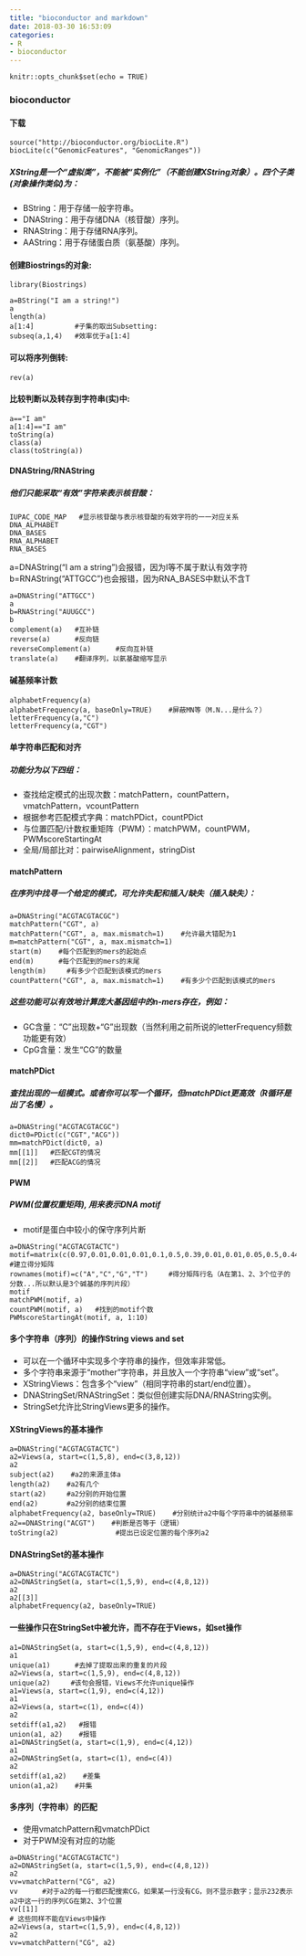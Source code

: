 ```yaml
---
title: "bioconductor and markdown"
date: 2018-03-30 16:53:09
categories:
- R
- bioconductor
---
```


```{r setup, include=FALSE}  
knitr::opts_chunk$set(echo = TRUE)  
```  
  
### bioconductor  
  
#### **下载**    
```{r cars,eval=FALSE}  
source("http://bioconductor.org/biocLite.R")  
biocLite(c("GenomicFeatures", "GenomicRanges"))  
```   
      
##### XString是一个“虚拟类”，不能被“实例化”（不能创建XString对象）。四个子类(对象操作类似)为：  
 - BString：用于存储一般字符串。  
 - DNAString：用于存储DNA（核苷酸）序列。  
 - RNAString：用于存储RNA序列。  
 - AAString：用于存储蛋白质（氨基酸）序列。  
      
#### **创建Biostrings的对象:**  
```{r results="hide",message=FALSE}    
library(Biostrings)  
```  
```{r}  
a=BString("I am a string!")  
a  
length(a)   
a[1:4]          #子集的取出Subsetting:  
subseq(a,1,4)   #效率优于a[1:4]  
```  
     
#### **可以将序列倒转:**  
```{r}  
rev(a)  
```    
     
#### **比较判断以及转存到字符串(实)中:**  
```{r results='markup'}  
a=="I am"  
a[1:4]=="I am"  
toString(a)  
class(a)  
class(toString(a))  
```  
  
#### **DNAString/RNAString**  
##### 他们只能采取“有效”字符来表示核苷酸：  
```{r}  
IUPAC_CODE_MAP   #显示核苷酸与表示核苷酸的有效字符的一一对应关系  
DNA_ALPHABET  
DNA_BASES  
RNA_ALPHABET  
RNA_BASES  
```  
    
a=DNAString(“I am a string”)会报错，因为I等不属于默认有效字符     
b=RNAString(“ATTGCC”)也会报错，因为RNA_BASES中默认不含T    
      
```{r}  
a=DNAString("ATTGCC")  
a  
b=RNAString("AUUGCC")  
b  
complement(a)   #互补链  
reverse(a)      #反向链  
reverseComplement(a)      #反向互补链  
translate(a)    #翻译序列，以氨基酸缩写显示  
```     
   
#### **碱基频率计数**  
```{r}   
alphabetFrequency(a)   
alphabetFrequency(a, baseOnly=TRUE)    #屏蔽MN等（M.N...是什么？）  
letterFrequency(a,"C")  
letterFrequency(a,"CGT")  
```  
  
#### **单字符串匹配和对齐**   
##### 功能分为以下四组：    
 - 查找给定模式的出现次数：matchPattern，countPattern，vmatchPattern，vcountPattern    
 - 根据参考匹配模式字典：matchPDict，countPDict   
 - 与位置匹配/计数权重矩阵（PWM）：matchPWM，countPWM，PWMscoreStartingAt   
 - 全局/局部比对：pairwiseAlignment，stringDist   
    
#### **matchPattern**   
##### 在序列中找寻一个给定的模式，可允许失配和插入/缺失（插入缺失）：    
```{r}    
a=DNAString("ACGTACGTACGC")   
matchPattern("CGT", a)
matchPattern("CGT", a, max.mismatch=1)    #允许最大错配为1
m=matchPattern("CGT", a, max.mismatch=1)
start(m)    #每个匹配到的mers的起始点
end(m)      #每个匹配到的mers的末尾
length(m)     #有多少个匹配到该模式的mers
countPattern("CGT", a, max.mismatch=1)    #有多少个匹配到该模式的mers
```
##### 这些功能可以有效地计算庞大基因组中的n-mers存在，例如：   
 - GC含量：“C”出现数+“G”出现数（当然利用之前所说的letterFrequency频数功能更有效）   
 - CpG含量：发生“CG”的数量    

#### **matchPDict**    
##### 查找出现的一组模式。或者你可以写一个循环，但matchPDict更高效（R循环是出了名慢）。    
```{r}  
a=DNAString("ACGTACGTACGC")  
dict0=PDict(c("CGT","ACG"))  
mm=matchPDict(dict0, a)  
mm[[1]]   #匹配CGT的情况   
mm[[2]]   #匹配ACG的情况  
```    
     
####  **PWM**    
#####  PWM(位置权重矩阵), 用来表示DNA motif    
 - motif是蛋白中较小的保守序列片断    
```{r}   
a=DNAString("ACGTACGTACTC")   
motif=matrix(c(0.97,0.01,0.01,0.01,0.1,0.5,0.39,0.01,0.01,0.05,0.5,0.44),nrow=4)  #建立得分矩阵
rownames(motif)=c("A","C","G","T")     #得分矩阵行名（A在第1、2、3个位子的分数...所以默认是3个碱基的序列片段）
motif
matchPWM(motif, a)
countPWM(motif, a)   #找到的motif个数  
PWMscoreStartingAt(motif, a, 1:10)    
```   
#### **多个字符串（序列）的操作String views and set**    
 - 可以在一个循环中实现多个字符串的操作，但效率非常低。    
 - 多个字符串来源于“mother”字符串，并且放入一个字符串“view”或“set”。   
 - XStringViews：包含多个“view”（相同字符串的start/end位置）。   
 - DNAStringSet/RNAStringSet：类似但创建实际DNA/RNAString实例。   
 - StringSet允许比StringViews更多的操作。      
     
#### **XStringViews的基本操作**     
```{r}   
a=DNAString("ACGTACGTACTC")  
a2=Views(a, start=c(1,5,8), end=c(3,8,12))  
a2
subject(a2)    #a2的来源主体a
length(a2)    #a2有几个
start(a2)     #a2分别的开始位置
end(a2)       #a2分别的结束位置
alphabetFrequency(a2, baseOnly=TRUE)    #分别统计a2中每个字符串中的碱基频率
a2==DNAString("ACGT")    #判断是否等于（逻辑）
toString(a2)              #提出已设定位置的每个序列a2
```    
#### **DNAStringSet的基本操作**     
```{r}
a=DNAString("ACGTACGTACTC")
a2=DNAStringSet(a, start=c(1,5,9), end=c(4,8,12))
a2
a2[[3]]
alphabetFrequency(a2, baseOnly=TRUE)
```     
    
#### **一些操作只在StringSet中被允许，而不存在于Views，如set操作**     
```{r error=TRUE}
a1=DNAStringSet(a, start=c(1,5,9), end=c(4,8,12))
a1
unique(a1)      #去掉了提取出来的重复的片段
a2=Views(a, start=c(1,5,9), end=c(4,8,12))    
unique(a2)     #该句会报错，Views不允许unique操作
a1=Views(a, start=c(1,9), end=c(4,12))
a1
a2=Views(a, start=c(1), end=c(4))
a2
setdiff(a1,a2)   #报错
union(a1, a2)    #报错
a1=DNAStringSet(a, start=c(1,9), end=c(4,12))
a1
a2=DNAStringSet(a, start=c(1), end=c(4))
a2
setdiff(a1,a2)    #差集
union(a1,a2)    #并集
```    
#### **多序列（字符串）的匹配**      
 - 使用vmatchPattern和vmatchPDict    
 - 对于PWM没有对应的功能   
```{r error=TRUE}
a=DNAString("ACGTACGTACTC")
a2=DNAStringSet(a, start=c(1,5,9), end=c(4,8,12))
a2
vv=vmatchPattern("CG", a2)
vv      #对于a2的每一行都匹配搜索CG，如果某一行没有CG，则不显示数字；显示232表示a2中这一行的序列CG在第2、3个位置
vv[[1]]    
# 这些同样不能在Views中操作   
a2=Views(a, start=c(1,5,9), end=c(4,8,12))
a2
vv=vmatchPattern("CG", a2)
```